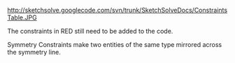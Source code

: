 http://sketchsolve.googlecode.com/svn/trunk/SketchSolveDocs/ConstraintsTable.JPG

The constraints in RED still need to be added to the code.

Symmetry Constraints make two entities of the same type  mirrored across the symmetry line.